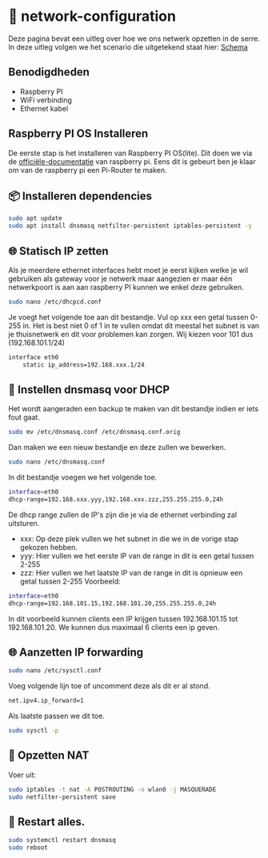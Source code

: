 # :wireless: network-configuration

Deze pagina bevat een uitleg over hoe we ons netwerk opzetten in de serre. In deze uitleg volgen we het scenario die uitgetekend staat hier: [Schema](/Schema's/scenario's/Scenario-Final.drawio.png)

## Benodigdheden
- Raspberry PI
- WiFi verbinding
- Ethernet kabel

## Raspberry PI OS Installeren
De eerste stap is het installeren van Raspberry PI OS(lite). Dit doen we via de [officiële-documentatie](https://www.raspberrypi.com/software/) van raspberry pi. Eens dit is gebeurt ben je klaar om van de raspberry pi een Pi-Router te maken. 

## 📦 Installeren dependencies
```bash
sudo apt update
sudo apt install dnsmasq netfilter-persistent iptables-persistent -y
```
## 🌐 Statisch IP zetten
Als je meerdere ethernet interfaces hebt moet je eerst kijken welke je wil gebruiken als gateway voor je netwerk maar aangezien er maar één netwerkpoort is aan aan raspberry PI kunnen we enkel deze gebruiken.
```bash
sudo nano /etc/dhcpcd.conf
```
Je voegt het volgende toe aan dit bestandje. Vul op xxx een getal tussen 0-255 in. Het is best niet 0 of 1 in te vullen omdat dit meestal het subnet is van je thuisnetwerk en dit voor problemen kan zorgen. Wij kiezen voor 101 dus (192.168.101.1/24)
```bash
interface eth0
    static ip_address=192.168.xxx.1/24
```
## 📡 Instellen dnsmasq voor DHCP
Het wordt aangeraden een backup te maken van dit bestandje indien er iets fout gaat.
```bash
sudo mv /etc/dnsmasq.conf /etc/dnsmasq.conf.orig
```
Dan maken we een nieuw bestandje en deze zullen we bewerken.
```bash
sudo nano /etc/dnsmasq.conf
```
In dit bestandje voegen we het volgende toe.
```bash
interface=eth0
dhcp-range=192.168.xxx.yyy,192.168.xxx.zzz,255.255.255.0,24h
```
De dhcp range zullen de IP's zijn die je via de ethernet verbinding zal uitsturen.
- xxx: Op deze plek vullen we het subnet in die we in de vorige stap gekozen hebben.
- yyy: Hier vullen we het eerste IP van de range in dit is een getal tussen 2-255
- zzz: Hier vullen we het laatste IP van de range in dit is opnieuw een getal tussen 2-255
Voorbeeld:
```bash
interface=eth0
dhcp-range=192.168.101.15,192.168.101.20,255.255.255.0,24h
```
In dit voorbeeld kunnen clients een IP krijgen tussen 192.168.101.15 tot 192.168.101.20. We kunnen dus maximaal 6 clients een ip geven.

## 🌐 Aanzetten IP forwarding
```bash
sudo nano /etc/sysctl.conf
```
Voeg volgende lijn toe of uncomment deze als dit er al stond.
```bash
net.ipv4.ip_forward=1
```
Als laatste passen we dit toe.
```bash
sudo sysctl -p
```
## 📡 Opzetten NAT
Voer uit:
```bash
sudo iptables -t nat -A POSTROUTING -o wlan0 -j MASQUERADE
sudo netfilter-persistent save
```
## 🔄 Restart alles.
```bash
sudo systemctl restart dnsmasq
sudo reboot
```